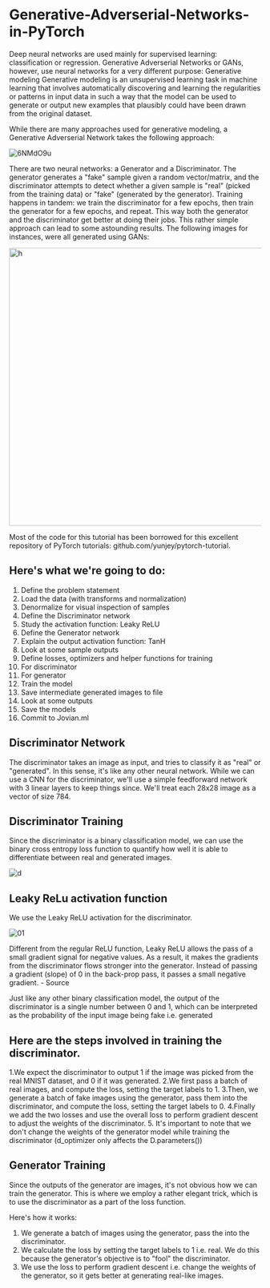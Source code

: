 # Generative-Adverserial-Networks-in-PyTorch
Deep neural networks are used mainly for supervised learning: classification or regression. Generative Adverserial Networks or GANs, however, use neural networks for a very different purpose: Generative modeling  Generative modeling is an unsupervised learning task in machine learning that involves automatically discovering and learning the regularities or patterns in input data in such a way that the model can be used to generate or output new examples that plausibly could have been drawn from the original dataset.

While there are many approaches used for generative modeling, a Generative Adverserial Network takes the following approach:
 
![6NMdO9u](https://user-images.githubusercontent.com/39052765/85935734-9692b100-b911-11ea-884e-805bc00d5aa7.png)

There are two neural networks: a Generator and a Discriminator. The generator generates a "fake" sample given a random vector/matrix, and the discriminator attempts to detect whether a given sample is "real" (picked from the training data) or "fake" (generated by the generator). Training happens in tandem: we train the discriminator for a few epochs, then train the generator for a few epochs, and repeat. This way both the generator and the discriminator get better at doing their jobs. This rather simple approach can lead to some astounding results. The following images for instances, were all generated using GANs:

<img width="555" alt="h" src="https://user-images.githubusercontent.com/39052765/85935861-bc6c8580-b912-11ea-8cf3-2d4a37733d15.png">

Most of the code for this tutorial has been borrowed for this excellent repository of PyTorch tutorials: github.com/yunjey/pytorch-tutorial.

## Here's what we're going to do:
1. Define the problem statement
2. Load the data (with transforms and normalization)
3. Denormalize for visual inspection of samples
4. Define the Discriminator network
5. Study the activation function: Leaky ReLU
6. Define the Generator network
7. Explain the output activation function: TanH
8. Look at some sample outputs
9. Define losses, optimizers and helper functions for training
10. For discriminator
11. For generator
12. Train the model
13. Save intermediate generated images to file
14. Look at some outputs
15. Save the models
16. Commit to Jovian.ml

## Discriminator Network
The discriminator takes an image as input, and tries to classify it as "real" or "generated". In this sense, it's like any other neural network. While we can use a CNN for the discriminator, we'll use a simple feedforward network with 3 linear layers to keep things since. We'll treat each 28x28 image as a vector of size 784.

## Discriminator Training
Since the discriminator is a binary classification model, we can use the binary cross entropy loss function to quantify how well it is able to differentiate between real and generated images.

![d](https://user-images.githubusercontent.com/39052765/85935983-115ccb80-b914-11ea-8b6d-334ccae3141b.jpg)

## Leaky ReLu activation function
We use the Leaky ReLU activation for the discriminator.


![01](https://user-images.githubusercontent.com/39052765/85935947-ad3a0780-b913-11ea-906b-423632271a3d.png)

Different from the regular ReLU function, Leaky ReLU allows the pass of a small gradient signal for negative values. As a result, it makes the gradients from the discriminator flows stronger into the generator. Instead of passing a gradient (slope) of 0 in the back-prop pass, it passes a small negative gradient. - Source

Just like any other binary classification model, the output of the discriminator is a single number between 0 and 1, which can be interpreted as the probability of the input image being fake i.e. generated

## Here are the steps involved in training the discriminator.
1.We expect the discriminator to output 1 if the image was picked from the real MNIST dataset, and 0 if it was generated.
2.We first pass a batch of real images, and compute the loss, setting the target labels to 1.
3.Then, we generate a batch of fake images using the generator, pass them into the discriminator, and compute the loss, setting the target labels to 0.
4.Finally we add the two losses and use the overall loss to perform gradient descent to adjust the weights of the discriminator.
5. It's important to note that we don't change the weights of the generator model while training the discriminator (d_optimizer only affects the D.parameters())

## Generator Training
Since the outputs of the generator are images, it's not obvious how we can train the generator. This is where we employ a rather elegant trick, which is to use the discriminator as a part of the loss function. 

Here's how it works:
1. We generate a batch of images using the generator, pass the into the discriminator.
2. We calculate the loss by setting the target labels to 1 i.e. real. We do this because the generator's objective is to "fool" the discriminator.
3. We use the loss to perform gradient descent i.e. change the weights of the generator, so it gets better at generating real-like images.
